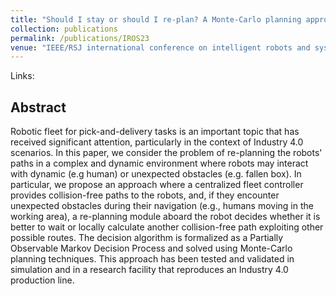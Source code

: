 ```yaml
---
title: "Should I stay or should I re-plan? A Monte-Carlo planning approach for flexible fleet control in Industry 4.0"
collection: publications
permalink: /publications/IROS23
venue: "IEEE/RSJ international conference on intelligent robots and systems"
---
```


Links: 

## Abstract
Robotic fleet for pick-and-delivery tasks is an important topic that has received significant attention, particularly in the context of Industry 4.0 scenarios.
In this paper, we consider the problem of re-planning the robots' paths in a complex and dynamic environment where robots may interact with dynamic (e.g human) or unexpected obstacles (e.g. fallen box).
In particular, we propose an approach where a centralized fleet controller provides collision-free paths to the robots, and, if they encounter unexpected obstacles during their navigation (e.g., humans moving in the working area), a re-planning module aboard the robot decides whether it is better to wait or locally calculate another collision-free path exploiting other possible routes.
The decision algorithm is formalized as a Partially Observable Markov Decision Process and solved using Monte-Carlo planning techniques.
This approach has been tested and validated in simulation and in a research facility that reproduces an Industry 4.0 production line.

